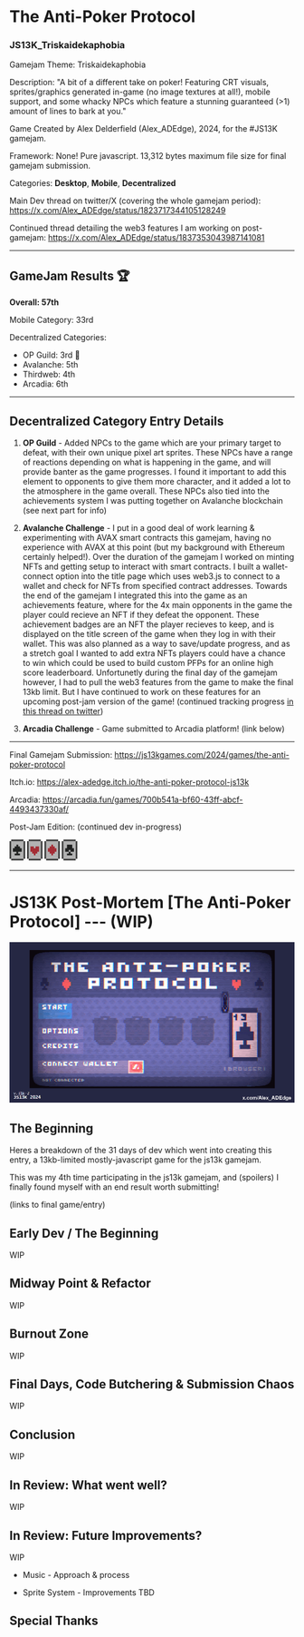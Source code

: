 # The Anti-Poker Protocol 
### JS13K_Triskaidekaphobia

Gamejam Theme: Triskaidekaphobia

Description: "A bit of a different take on poker! Featuring CRT visuals, sprites/graphics generated in-game (no image textures at all!), mobile support, and some whacky NPCs which feature a stunning guaranteed (>1) amount of lines to bark at you."

Game Created by Alex Delderfield (Alex_ADEdge), 2024, for the #JS13K gamejam.

Framework: None! Pure javascript. 13,312 bytes maximum file size for final gamejam submission. 

Categories: **Desktop**, **Mobile**, **Decentralized**

Main Dev thread on twitter/X (covering the whole gamejam period): https://x.com/Alex_ADEdge/status/1823717344105128249

Continued thread detailing the web3 features I am working on post-gamejam: https://x.com/Alex_ADEdge/status/1837353043987141081

---

## GameJam Results 🏆

**Overall: 57th**

Mobile Category: 33rd

Decentralized Categories:
* OP Guild: 3rd 🥉
* Avalanche: 5th
* Thirdweb: 4th
* Arcadia: 6th


---

## Decentralized Category Entry Details

1) **OP Guild** - Added NPCs to the game which are your primary target to defeat, with their own unique pixel art sprites. These NPCs have a range of reactions depending on what is happening in the game, and will provide banter as the game progresses. I found it important to add this element to opponents to give them more character, and it added a lot to the atmosphere in the game overall. These NPCs also tied into the achievements system I was putting together on Avalanche blockchain (see next part for info)

2) **Avalanche Challenge** - I put in a good deal of work learning & experimenting with AVAX smart contracts this gamejam, having no experience with AVAX at this point (but my background with Ethereum certainly helped!). Over the duration of the gamejam I worked on minting NFTs and getting setup to interact with smart contracts. I built a wallet-connect option into the title page which uses web3.js to connect to a wallet and check for NFTs from specified contract addresses. Towards the end of the gamejam I integrated this into the game as an achievements feature, where for the 4x main opponents in the game the player could recieve an NFT if they defeat the opponent. These achievement badges are an NFT the player recieves to keep, and is displayed on the title screen of the game when they log in with their wallet. This was also planned as a way to save/update progress, and as a stretch goal I wanted to add extra NFTs players could have a chance to win which could be used to build custom PFPs for an online high score leaderboard. Unfortunetly during the final day of the gamejam however, I had to pull the web3 features from the game to make the final 13kb limit. But I have continued to work on these features for an upcoming post-jam version of the game!  (continued tracking progress [in this thread on twitter](https://x.com/Alex_ADEdge/status/1837353043987141081))

3) **Arcadia Challenge** - Game submitted to Arcadia platform! (link below)


---

Final Gamejam Submission: https://js13kgames.com/2024/games/the-anti-poker-protocol

Itch.io: https://alex-adedge.itch.io/the-anti-poker-protocol-js13k

Arcadia: https://arcadia.fun/games/700b541a-bf60-43ff-abcf-4493437330af/

Post-Jam Edition: (continued dev in-progress)

<img src="/docs/images/minicards2.png" alt="screenshot" width="120px">

---

# JS13K Post-Mortem [The Anti-Poker Protocol] --- (WIP)


<img src="/docs/images/ATPP_GIF3speed2.gif" alt="screenshot" width="640px">

## The Beginning

Heres a breakdown of the 31 days of dev which went into creating this entry, a 13kb-limited mostly-javascript game for the js13k gamejam.

This was my 4th time participating in the js13k gamejam, and (spoilers) I finally found myself with an end result worth submitting! 

(links to final game/entry)

## Early Dev / The Beginning

WIP

## Midway Point & Refactor

WIP

## Burnout Zone

WIP

## Final Days, Code Butchering & Submission Chaos

WIP

## Conclusion

WIP

## In Review: What went well?

WIP

## In Review: Future Improvements?

WIP

* Music - Approach & process

* Sprite System - Improvements TBD

## Special Thanks
